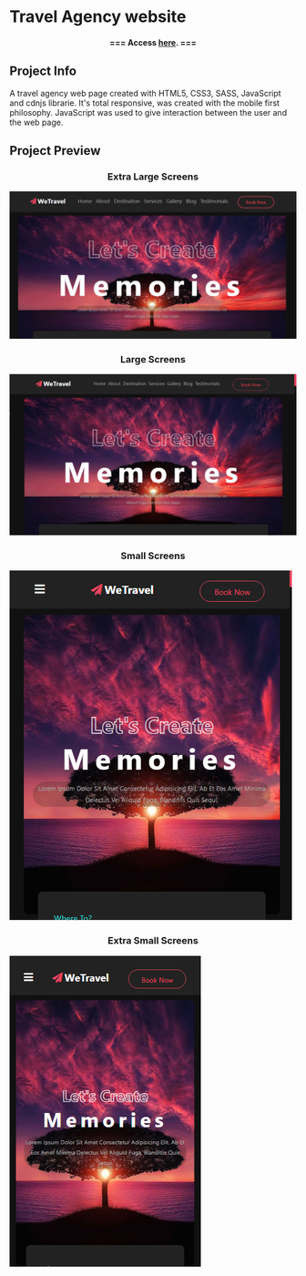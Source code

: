 # Travel Agency website
<h4 style="text-align:center;">=== Access <a href="https://davibt.github.io/Project-Travel_Agency/">here</a>. ===</h4>

<h2>Project Info</h2>
A travel agency web page created with HTML5, CSS3, SASS, JavaScript and cdnjs librarie.
It's total responsive, was created with the mobile first philosophy. JavaScript was used to give interaction between the user and the web page.

<h2>Project Preview</h2>

<h3 style="text-align:center;">Extra Large Screens</h3>
<img margin="auto" src="https://github.com/DaviBT/Project-Travel_Agency/blob/main/images/wetravel.png"> 

<h3 style="text-align:center;">Large Screens</h3>
<img margin="auto" src="https://github.com/DaviBT/Project-Travel_Agency/blob/main/images/wetravel-large.png">

<h3 style="text-align:center;">Small Screens</h3>
<img margin="auto" src="https://github.com/DaviBT/Project-Travel_Agency/blob/main/images/wetrvel-small.png">

<h3 style="text-align:center;">Extra Small Screens</h3>
<img margin="auto" src="https://github.com/DaviBT/Project-Travel_Agency/blob/main/images/wetravel-extrasmall.png">
